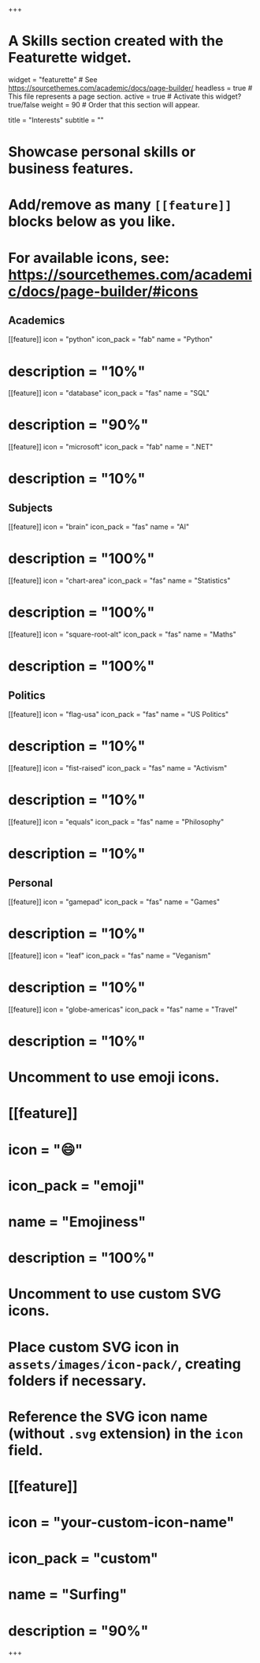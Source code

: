 +++
# A Skills section created with the Featurette widget.
widget = "featurette"  # See https://sourcethemes.com/academic/docs/page-builder/
headless = true  # This file represents a page section.
active = true  # Activate this widget? true/false
weight = 90  # Order that this section will appear.

title = "Interests"
subtitle = ""

# Showcase personal skills or business features.
# 
# Add/remove as many `[[feature]]` blocks below as you like.
# 
# For available icons, see: https://sourcethemes.com/academic/docs/page-builder/#icons

## Academics ##


[[feature]]
  icon = "python"
  icon_pack = "fab"
  name = "Python"
  # description = "10%"

[[feature]]
  icon = "database"
  icon_pack = "fas"
  name = "SQL"
  # description = "90%"

[[feature]]
  icon = "microsoft"
  icon_pack = "fab"
  name = ".NET"
  # description = "10%"

## Subjects ##
 
[[feature]]
  icon = "brain"
  icon_pack = "fas"
  name = "AI"
  # description = "100%"  

[[feature]]
  icon = "chart-area"
  icon_pack = "fas"
  name = "Statistics"
  # description = "100%"  

[[feature]]
  icon = "square-root-alt"
  icon_pack = "fas"
  name = "Maths"
  # description = "100%"  

## Politics ##

[[feature]]
  icon = "flag-usa"
  icon_pack = "fas"
  name = "US Politics"
  # description = "10%"

[[feature]]
  icon = "fist-raised"
  icon_pack = "fas"
  name = "Activism"
  # description = "10%"

[[feature]]
  icon = "equals"
  icon_pack = "fas"
  name = "Philosophy"
  # description = "10%"

## Personal ##

[[feature]]
  icon = "gamepad"
  icon_pack = "fas"
  name = "Games"
  # description = "10%"

[[feature]]
  icon = "leaf"
  icon_pack = "fas"
  name = "Veganism"
  # description = "10%"

[[feature]]
  icon = "globe-americas"
  icon_pack = "fas"
  name = "Travel"
  # description = "10%"

# Uncomment to use emoji icons.
# [[feature]]
#  icon = ":smile:"
#  icon_pack = "emoji"
#  name = "Emojiness"
#  description = "100%"  

# Uncomment to use custom SVG icons.
# Place custom SVG icon in `assets/images/icon-pack/`, creating folders if necessary.
# Reference the SVG icon name (without `.svg` extension) in the `icon` field.
# [[feature]]
#  icon = "your-custom-icon-name"
#  icon_pack = "custom"
#  name = "Surfing"
#  description = "90%"

+++
